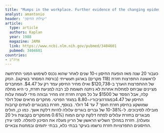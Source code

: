 ```yaml
---
title: "Mumps in the workplace. Further evidence of the changing epidemiology of a childhood vaccine-preventable disease"
analyst: amantonio
header: 'יעילות החיסון'
article:
  type: article
  authors: Kaplan
  year: 1988
  magazine: JAMA
  link: https://www.ncbi.nlm.nih.gov/pubmed/3404601
  pubmed: 3404601
countries:
- ארה"ב
---
```


כעבור 20 שנה מאז הופעת החיסון ו-10 שנים לאחר שהוא נכנס לשימוש המוני התרחשה לראשונה התפרצות חזרת (118 מקרים) בארגון תעשייתי (בורסת המסחר בשיקגו). הנזק של ההתפרצות הוערך ב-$120,738 ואילו מחיר החיסון עמד רק על $4.47.
המחברים מציינים שביחס למחלות אחרות לא ניתנה תשומת לב רבה למניעת חזרת, כי היא מחלה קלה, אבל הפסד של $1500 על כל מקרה חזרת זהו מחיר גבוהה מידי לעומת עלות החיסון של $4.47 במגזר הציבורי ו-$8.80 במגזר הפרטי. מחקרים מראים שכל דולר שמושקע בחיסון חזרת חוסך 7 עד 14 דולר.
בנוסף, חזרת במבוגרים לעתים קרובות מובילה לסיבוכים. ל-10-38% של גברים בוגרים עלולה להיות דלקת אשך. כמו כן, חולים מבוגרים בחזרת עלולים לפתח דלקת קרום המוח (0.6% מהמקרים בקבוצת גיל 20 ומעלה). חזרת במהלך השליש הראשון של הריון מעלה את הסיכון להפלה.
לפני עידן החיסונים התפרצויות חזרת נרשמו בעיקר בבתי כלא, בבתי יתומים ובמחנות צבאיים.
